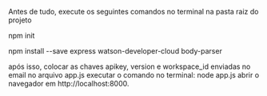Antes de tudo, execute os seguintes comandos no terminal na pasta raiz do projeto

npm init

npm install --save express watson-developer-cloud body-parser

após isso, colocar as chaves apikey, version e workspace_id enviadas no email no arquivo app.js
executar o comando no terminal: node app.js
abrir o navegador em http://localhost:8000.

